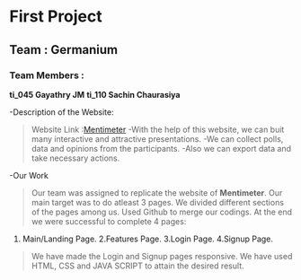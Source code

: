 # First Project
## Team : Germanium
### Team Members : 
  **ti_045 Gayathry JM**
  **ti_110 Sachin Chaurasiya**

-Description of the Website:
>Website Link :[Mentimeter](https://www.mentimeter.com/)
-With the help of this website, we can buit many interactive and attractive presentations.
-We can collect polls, data and opinions from the participants.
-Also we can export data and take necessary actions.
 
-Our Work
> Our team was assigned to replicate the website of **Mentimeter**.
>Our main target was to do atleast 3 pages.
>We divided different sections of the pages among us.
>Used Github to merge our codings.
>At the end we were successful to complete 4 pages:
 1. Main/Landing Page.
 2.Features Page.
 3.Login Page.
 4.Signup Page.
 
 >We have made the Login and Signup pages responsive.
 >We have used HTML, CSS and JAVA SCRIPT to attain the desired result.



